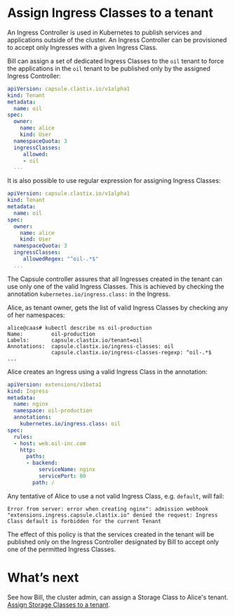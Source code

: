 # Assign Ingress Classes to a tenant
An Ingress Controller is used in Kubernetes to publish services and applications outside of the cluster. An Ingress Controller can be provisioned to accept only Ingresses with a given Ingress Class.

Bill can assign a set of dedicated Ingress Classes to the `oil` tenant to force the applications in the `oil` tenant to be published only by the assigned Ingress Controller: 

```yaml
apiVersion: capsule.clastix.io/v1alpha1
kind: Tenant
metadata:
  name: oil
spec:
  owner:
    name: alice
    kind: User
  namespaceQuota: 3
  ingressClasses:
     allowed:
     - oil
  ...
```

It is also possible to use regular expression for assigning Ingress Classes:

```yaml
apiVersion: capsule.clastix.io/v1alpha1
kind: Tenant
metadata:
  name: oil
spec:
  owner:
    name: alice
    kind: User
  namespaceQuota: 3
  ingressClasses:
     allowedRegex: "^oil-.*$"
  ...
```

The Capsule controller assures that all Ingresses created in the tenant can use only one of the valid Ingress Classes. This is achieved by checking the annotation `kubernetes.io/ingress.class:` in the Ingress.

Alice, as tenant owner, gets the list of valid Ingress Classes by checking any of her namespaces:

```
alice@caas# kubectl describe ns oil-production
Name:         oil-production
Labels:       capsule.clastix.io/tenant=oil
Annotations:  capsule.clastix.io/ingress-classes: oil
              capsule.clastix.io/ingress-classes-regexp: ^oil-.*$
...
```

Alice creates an Ingress using a valid Ingress Class in the annotation:

```yaml
apiVersion: extensions/v1beta1
kind: Ingress
metadata:
  name: nginx
  namespace: oil-production
  annotations:
    kubernetes.io/ingress.class: oil
spec:
  rules:
  - host: web.oil-inc.com
    http:
      paths:
      - backend:
          serviceName: nginx
          servicePort: 80
        path: /
```

Any tentative of Alice to use a not valid Ingress Class, e.g. `default`, will fail:

```
Error from server: error when creating nginx": admission webhook "extensions.ingress.capsule.clastix.io" denied the request: Ingress Class default is forbidden for the current Tenant
```

The effect of this policy is that the services created in the tenant will be published only on the Ingress Controller designated by Bill to accept only one of the permitted Ingress Classes.

# What’s next
See how Bill, the cluster admin, can assign a Storage Class to Alice's tenant. [Assign Storage Classes to a tenant]().